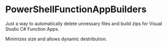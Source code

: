 # PowerShellFunctionAppBuilders
Just a way to automatically delete unnessary files and build zips for Visual Studio C# Function Apps.

Minimizes size and allows dynamic destribution.

